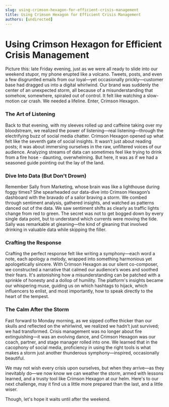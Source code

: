 ```yaml
---
slug: using-crimson-hexagon-for-efficient-crisis-management
title: Using Crimson Hexagon for Efficient Crisis Management
authors: [undirected]
---
```



# Using Crimson Hexagon for Efficient Crisis Management

Picture this: late Friday evening, just as we were all ready to slide into our weekend stupor, my phone erupted like a volcano. Tweets, posts, and even a few disgruntled emails from our loyal—yet occasionally prickly—customer base had dragged us into a digital whirlwind. Our brand was suddenly the center of an unexpected storm, all because of a misunderstanding that somehow, somewhere, spiraled out of control. It felt like watching a slow-motion car crash. We needed a lifeline. Enter, Crimson Hexagon.

### The Art of Listening

Back to that evening, with my sleeves rolled up and caffeine taking over my bloodstream, we realized the power of listening—real listening—through the electrifying buzz of social media chatter. Crimson Hexagon opened up what felt like the seventh gate of social insights. It wasn’t just about reading posts; it was about immersing ourselves in the raw, unfiltered voices of our audience. Analyzing streams of data can sometimes feel like trying to drink from a fire hose - daunting, overwhelming. But here, it was as if we had a seasoned guide pointing out the lay of the land.

### Dive Into Data (But Don't Drown)

Remember Sally from Marketing, whose brain was like a lighthouse during foggy times? She spearheaded our data-dive into Crimson Hexagon’s dashboard with the bravado of a sailor braving a storm. We combed through sentiment analysis, gathered insights, and watched as patterns danced out of the data. We saw sentiment shifts as clearly as traffic lights change from red to green. The secret was not to get bogged down by every single data point, but to understand which currents were moving the tide. Sally was remarkable at gleaning—the kind of gleaning that involved drinking in valuable data while skipping the filler.

### Crafting the Response

Crafting the perfect response felt like writing a symphony—each word a note, each apology a melody, wrapped into something harmonious yet apologetically sincere. With Crimson Hexagon as our silent co-composer, we constructed a narrative that calmed our audience’s woes and soothed their fears. It's astonishing how a misunderstanding can be patched with a sprinkle of honesty and a dollop of humility. The platform's insights became our whispering muse, guiding us on which hashtags to hijack, which influencers to enlist, and most importantly, how to speak directly to the heart of the tempest.

### The Calm After the Storm

Fast forward to Monday morning, as we sipped coffee thicker than our skulls and reflected on the whirlwind, we realized we hadn't just survived; we had transformed. Crisis management was no longer about fire extinguishing—it was an evolving dance, and Crimson Hexagon was our coach, partner, and stage manager rolled into one. We learned that in the cacophony of social media, proficiency in using the right tools is what makes a storm just another thunderous symphony—inspired, occasionally beautiful.

We may not wish every crisis upon ourselves, but when they arrive—as they inevitably do—we now know we can weather the storm, armed with lessons learned, and a trusty tool like Crimson Hexagon at our helm. Here's to our next challenge, may it find us a little more prepared than the last, and a little wiser. 

Though, let's hope it waits until after the weekend.


